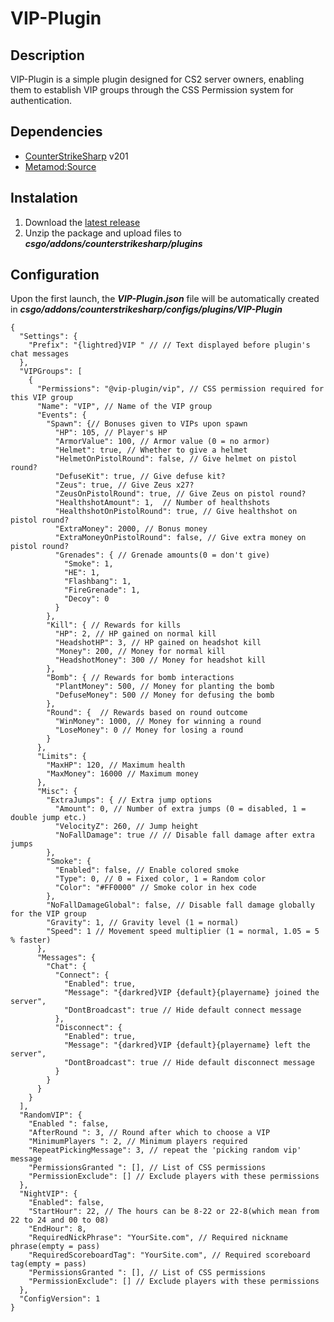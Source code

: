# VIP-Plugin

## Description
VIP-Plugin is a simple plugin designed for CS2 server owners, enabling them to establish VIP groups through the CSS Permission system for authentication.

## Dependencies
- [CounterStrikeSharp](https://github.com/roflmuffin/CounterStrikeSharp/releases) v201
- [Metamod:Source](https://www.sourcemm.net/downloads.php/?branch=master)

## Instalation
1. Download the [latest release](https://github.com/CS-GEJMERZY/VIP-Plugin/releases/latest)
2. Unzip the package and upload files to **_csgo/addons/counterstrikesharp/plugins_**

## Configuration 
Upon the first launch, the **_VIP-Plugin.json_**  file will be automatically created in **_csgo/addons/counterstrikesharp/configs/plugins/VIP-Plugin_**
```
{
  "Settings": {
    "Prefix": "{lightred}VIP " // // Text displayed before plugin's chat messages
  },
  "VIPGroups": [
    {
      "Permissions": "@vip-plugin/vip", // CSS permission required for this VIP group
      "Name": "VIP", // Name of the VIP group
      "Events": {
        "Spawn": {// Bonuses given to VIPs upon spawn
          "HP": 105, // Player's HP
          "ArmorValue": 100, // Armor value (0 = no armor) 
          "Helmet": true, // Whether to give a helmet
          "HelmetOnPistolRound": false, // Give helmet on pistol round?
          "DefuseKit": true, // Give defuse kit?
          "Zeus": true, // Give Zeus x27?
          "ZeusOnPistolRound": true, // Give Zeus on pistol round?
          "HealthshotAmount": 1,  // Number of healthshots
          "HealthshotOnPistolRound": true, // Give healthshot on pistol round?
          "ExtraMoney": 2000, // Bonus money
          "ExtraMoneyOnPistolRound": false, // Give extra money on pistol round?
          "Grenades": { // Grenade amounts(0 = don't give)
            "Smoke": 1,
            "HE": 1,
            "Flashbang": 1,
            "FireGrenade": 1,
            "Decoy": 0
          }
        },
        "Kill": { // Rewards for kills
          "HP": 2, // HP gained on normal kill
          "HeadshotHP": 3, // HP gained on headshot kill
          "Money": 200, // Money for normal kill
          "HeadshotMoney": 300 // Money for headshot kill
        },
        "Bomb": { // Rewards for bomb interactions
          "PlantMoney": 500, // Money for planting the bomb
          "DefuseMoney": 500 // Money for defusing the bomb
        },
        "Round": {  // Rewards based on round outcome
          "WinMoney": 1000, // Money for winning a round
          "LoseMoney": 0 // Money for losing a round
        }
      },
      "Limits": {
        "MaxHP": 120, // Maximum health
        "MaxMoney": 16000 // Maximum money
      },
      "Misc": {
        "ExtraJumps": { // Extra jump options
          "Amount": 0, // Number of extra jumps (0 = disabled, 1 = double jump etc.)
          "VelocityZ": 260, // Jump height
          "NoFallDamage": true // // Disable fall damage after extra jumps
        },
        "Smoke": {
          "Enabled": false, // Enable colored smoke
          "Type": 0, // 0 = Fixed color, 1 = Random color
          "Color": "#FF0000" // Smoke color in hex code
        },
        "NoFallDamageGlobal": false, // Disable fall damage globally for the VIP group
        "Gravity": 1, // Gravity level (1 = normal)
        "Speed": 1 // Movement speed multiplier (1 = normal, 1.05 = 5 % faster)
      },
      "Messages": {
        "Chat": {
          "Connect": {
            "Enabled": true,
            "Message": "{darkred}VIP {default}{playername} joined the server",
            "DontBroadcast": true // Hide default connect message
          },
          "Disconnect": {
            "Enabled": true,
            "Message": "{darkred}VIP {default}{playername} left the server",
            "DontBroadcast": true // Hide default disconnect message
          }
        }
      }
    }
  ],
  "RandomVIP": {
    "Enabled ": false,
    "AfterRound ": 3, // Round after which to choose a VIP
    "MinimumPlayers ": 2, // Minimum players required
    "RepeatPickingMessage": 3, // repeat the 'picking random vip' message
    "PermissionsGranted ": [], // List of CSS permissions
    "PermissionExclude": [] // Exclude players with these permissions
  },
  "NightVIP": {
    "Enabled": false,
    "StartHour": 22, // The hours can be 8-22 or 22-8(which mean from 22 to 24 and 00 to 08)
    "EndHour": 8,
    "RequiredNickPhrase": "YourSite.com", // Required nickname phrase(empty = pass)
    "RequiredScoreboardTag": "YourSite.com", // Required scoreboard tag(empty = pass)
    "PermissionsGranted ": [], // List of CSS permissions
    "PermissionExclude": [] // Exclude players with these permissions
  },
  "ConfigVersion": 1
}
```
